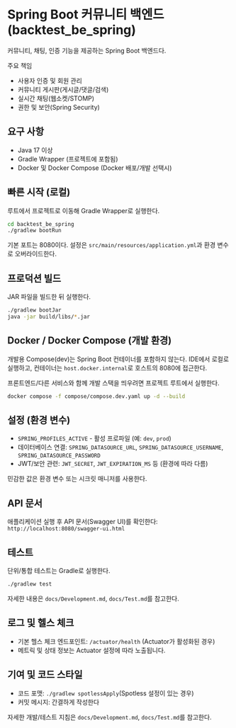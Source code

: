 # Spring Boot 커뮤니티 백엔드 (backtest_be_spring)

커뮤니티, 채팅, 인증 기능을 제공하는 Spring Boot 백엔드다.

주요 책임
- 사용자 인증 및 회원 관리
- 커뮤니티 게시판(게시글/댓글/검색)
- 실시간 채팅(웹소켓/STOMP)
- 권한 및 보안(Spring Security)

## 요구 사항
- Java 17 이상
- Gradle Wrapper (프로젝트에 포함됨)
- Docker 및 Docker Compose (Docker 배포/개발 선택시)

## 빠른 시작 (로컬)
루트에서 프로젝트로 이동해 Gradle Wrapper로 실행한다.

```bash
cd backtest_be_spring
./gradlew bootRun
```

기본 포트는 8080이다. 설정은 `src/main/resources/application.yml`과 환경 변수로 오버라이드한다.

## 프로덕션 빌드
JAR 파일을 빌드한 뒤 실행한다.

```bash
./gradlew bootJar
java -jar build/libs/*.jar
```

## Docker / Docker Compose (개발 환경)
개발용 Compose(dev)는 Spring Boot 컨테이너를 포함하지 않는다. IDE에서 로컬로 실행하고, 컨테이너는 `host.docker.internal`로 호스트의 8080에 접근한다.

프론트엔드/다른 서비스와 함께 개발 스택을 띄우려면 프로젝트 루트에서 실행한다.
```bash
docker compose -f compose/compose.dev.yaml up -d --build
```

## 설정 (환경 변수)
- `SPRING_PROFILES_ACTIVE` - 활성 프로파일 (예: `dev`, `prod`)
- 데이터베이스 연결: `SPRING_DATASOURCE_URL`, `SPRING_DATASOURCE_USERNAME`, `SPRING_DATASOURCE_PASSWORD`
- JWT/보안 관련: `JWT_SECRET`, `JWT_EXPIRATION_MS` 등 (환경에 따라 다름)

민감한 값은 환경 변수 또는 시크릿 매니저를 사용한다.

## API 문서
애플리케이션 실행 후 API 문서(Swagger UI)를 확인한다: `http://localhost:8080/swagger-ui.html`

## 테스트
단위/통합 테스트는 Gradle로 실행한다.

```bash
./gradlew test
```

자세한 내용은 `docs/Development.md`, `docs/Test.md`를 참고한다.

## 로그 및 헬스 체크
- 기본 헬스 체크 엔드포인트: `/actuator/health` (Actuator가 활성화된 경우)
- 메트릭 및 상태 정보는 Actuator 설정에 따라 노출됩니다.

## 기여 및 코드 스타일
- 코드 포맷: `./gradlew spotlessApply`(Spotless 설정이 있는 경우)
- 커밋 메시지: 간결하게 작성한다

자세한 개발/테스트 지침은 `docs/Development.md`, `docs/Test.md`를 참고한다.

